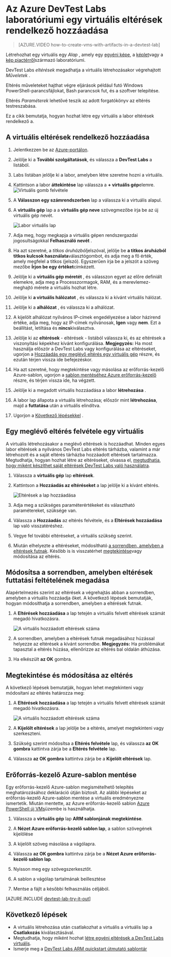 <properties
    pageTitle="A virtuális eltérések rendelkező hozzáadása az Azure DevTest Labs laboratóriumi |} Microsoft Azure"
    description="Megtudhatja, hogy miként vehet fel egy virtuális eltérések rendelkező Azure DevTest Labs"
    services="devtest-lab,virtual-machines"
    documentationCenter="na"
    authors="tomarcher"
    manager="douge"
    editor=""/>

<tags
    ms.service="devtest-lab"
    ms.workload="na"
    ms.tgt_pltfrm="na"
    ms.devlang="na"
    ms.topic="article"
    ms.date="08/30/2016"
    ms.author="tarcher"/>

# <a name="add-a-vm-with-artifacts-to-a-lab-in-azure-devtest-labs"></a>Az Azure DevTest Labs laboratóriumi egy virtuális eltérések rendelkező hozzáadása

> [AZURE.VIDEO how-to-create-vms-with-artifacts-in-a-devtest-lab]

Létrehozhat egy virtuális egy *Alap* , amely egy [egyéni képe](./devtest-lab-create-template.md), a [képlet](./devtest-lab-manage-formulas.md)vagy a [kép piactérről](./devtest-lab-configure-marketplace-images.md)származó laboratóriumi.

DevTest Labs *eltérések* megadhatja a virtuális létrehozásakor végrehajtott *Műveletek* . 

Eltérés műveleteket hajthat végre eljárások például futó Windows PowerShell-parancsfájlokat, Bash parancsok fut, és a szoftver telepítése. 

Eltérés *Paraméterek* lehetővé teszik az adott forgatókönyv az eltérés testreszabása.

Ez a cikk bemutatja, hogyan hozhat létre egy virtuális a labor eltérések rendelkező a.

## <a name="add-a-vm-with-artifacts"></a>A virtuális eltérések rendelkező hozzáadása

1. Jelentkezzen be az [Azure-portálon](http://go.microsoft.com/fwlink/p/?LinkID=525040).

1. Jelölje ki a **További szolgáltatások**, és válassza a **DevTest Labs** a listából.

1. Labs listában jelölje ki a labor, amelyben létre szeretne hozni a virtuális.  

1. Kattintson a labor **áttekintése** lap válassza a **+ virtuális gép**elemre.  
    ![Virtuális gomb felvétele](./media/devtest-lab-add-vm-with-artifacts/devtestlab-home-blade-add-vm.png)

1. A **Válasszon egy számrendszerben** lap a válassza ki a virtuális alapul.

1. A **virtuális gép** lap a a **virtuális gép neve** szövegmezőbe írja be az új virtuális gép nevét.

    ![Labor virtuális lap](./media/devtest-lab-add-vm-with-artifacts/devtestlab-lab-vm-blade.png)

1. Adja meg, hogy megkapja a virtuális gépen rendszergazdai jogosultságokkal **Felhasználó nevét** .  

1. Ha azt szeretné, a *titkos áruházból*jelszóval, jelölje be **a titkos áruházból titkos kulcsok használata**választógombot, és adja meg a fő érték, amely megfelel a titkos (jelszó). Egyszerűen írja be a jelszót a szöveg mezőbe **Írjon be egy értéket**címkézett.
 
1. Jelölje ki a **virtuális gép méretét** , és válasszon egyet az előre definiált elemekre, adja meg a Processzormagok, RAM, és a merevlemez-meghajtó mérete a virtuális hozhat létre.

1. Jelölje ki **a virtuális hálózatot** , és válassza ki a kívánt virtuális hálózat.

1. Jelölje ki a **alhálózat** , és válassza ki a alhálózat.

1. A kijelölt alhálózat nyilvános IP-címek engedélyezése a labor házirend értéke, adja meg, hogy az IP-címek nyilvánosak, **Igen** vagy **nem**. Ezt a beállítást, letiltása és **nincs**kiválasztva. 

1. Jelölje ki az **eltérések** - eltérések - listából válassza ki, és az eltérések a viszonyítási képekhez kívánt konfigurálása. 
**Megjegyzés:** Ha most használja először a DevTest Labs vagy konfigurálása az eltéréseket, ugorjon a [Hozzáadás egy meglévő eltérés egy virtuális gép](#add-an-existing-artifact-to-a-vm) részre, és ezután térjen vissza ide befejezéskor.

1. Ha azt szeretné, hogy megtekintése vagy másolása az erőforrás-kezelő Azure-sablon, ugorjon a [sablon mentéséhez Azure erőforrás-kezelő](#save-arm-template) részre, és térjen vissza ide, ha végzett.

1. Jelölje ki a megadott virtuális hozzáadása a labor **létrehozása** .

1. A labor lap állapota a virtuális létrehozása; először mint **létrehozása**, majd a **futtatása** után a virtuális elindítva.

1. Ugorjon a [Következő lépésekkel](#next-steps) . 

## <a name="add-an-existing-artifact-to-a-vm"></a>Egy meglévő eltérés felvétele egy virtuális

A virtuális létrehozásakor a meglévő eltérések is hozzáadhat. Minden egyes labor eltérések a nyilvános DevTest Labs eltérés tárházba, valamint a már létrehozott és a saját eltérés tárházba hozzáadott eltérések tartalmazza.
Megtudhatja, hogyan hozhat létre az eltéréseket, olvassa el, [megtudhatja, hogy miként készíthet saját eltérések DevTest Labs való használatra](devtest-lab-artifact-author.md).

1. Válassza a **virtuális gép** lap **eltérések**. 

1. Kattintson a **Hozzáadás az eltéréseket** a lap jelölje ki a kívánt eltérés.  

    ![Eltérések a lap hozzáadása](./media/devtest-lab-add-vm-with-artifacts/devtestlab-add-artifact-blade.png)

1. Adja meg a szükséges paraméterértékeket és választható paramétereket, szüksége van.  

1. Válassza a **Hozzáadás** az eltérés felvétele, és a **Eltérések hozzáadása** lap való visszatéréshez.

1. Vegye fel további eltéréseket, a virtuális szükség szerint.

1. Miután elhelyezte a eltéréseket, módosítható [a sorrendben, amelyben a eltérések futnak](#change-the-order-in-which-artifacts-are-run). Később is is visszatérhet [megtekintése](#view-or-modify-an-artifact)vagy módosítása az eltérés.

## <a name="change-the-order-in-which-artifacts-are-run"></a>Módosítsa a sorrendben, amelyben eltérések futtatási feltételének megadása

Alapértelmezés szerint az eltérések a végrehajtás abban a sorrendben, amelyben a virtuális hozzáadja őket. A következő lépések bemutatják, hogyan módosíthatja a sorrendben, amelyben a eltérések futnak.

1. A **Eltérések hozzáadása** a lap tetején a virtuális felvett eltérések számát megadó hivatkozásra.

    ![A virtuális hozzáadott eltérések száma](./media/devtest-lab-add-vm-with-artifacts/devtestlab-add-artifacts-blade-selected-artifacts.png)

1. A sorrendben, amelyben a eltérések futnak megadásához húzással helyezze az eltérések a kívánt sorrendbe. **Megjegyzés:** Ha problémákat tapasztal a eltérés húzása, ellenőrizze az eltérés bal oldalán áthúzása. 

1. Ha elkészült **az OK** gombra.  

## <a name="view-or-modify-an-artifact"></a>Megtekintése és módosítása az eltérés

A következő lépések bemutatják, hogyan lehet megtekinteni vagy módosítani az eltérés határozza meg:

1. A **Eltérések hozzáadása** a lap tetején a virtuális felvett eltérések számát megadó hivatkozásra.

    ![A virtuális hozzáadott eltérések száma](./media/devtest-lab-add-vm-with-artifacts/devtestlab-add-artifacts-blade-selected-artifacts.png)

1. A **Kijelölt eltérések** a lap jelölje be a eltérés, amelyet megtekinteni vagy szerkeszteni.  

1. Szükség szerint módosítsa a **Eltérés felvétele** lap, és válassza **az OK gombra** kattintva zárja be a **Eltérés felvétele** lap.

1. Válassza **az OK gombra** kattintva zárja be a **Kijelölt eltérések** lap.

## <a name="save-azure-resource-manager-template"></a>Erőforrás-kezelő Azure-sablon mentése

Egy erőforrás-kezelő Azure-sablon megismételhető telepítés meghatározásához deklaráció útján biztosít. Az alábbi lépéseket az erőforrás-kezelő Azure-sablon mentése a virtuális eredményezne ismertetik.
Miután mentette, az Azure erőforrás-kezelő sablon [Azure PowerShell új VMs](../azure-resource-manager/resource-group-overview.md#template-deployment)üzembe is használhatja.

1. Válassza a **virtuális gép** lap **ARM sablonjának megtekintése**.

1. A **Nézet Azure erőforrás-kezelő sablon lap**, a sablon szövegének kijelölése

1. A kijelölt szöveg másolása a vágólapra.

1. Válassza **az OK gombra** kattintva zárja be a **Nézet Azure erőforrás-kezelő sablon lap**.

1. Nyisson meg egy szövegszerkesztőt.

1. A sablon a vágólap tartalmának beillesztése

1. Mentse a fájlt a későbbi felhasználás céljából.

[AZURE.INCLUDE [devtest-lab-try-it-out](../../includes/devtest-lab-try-it-out.md)]

## <a name="next-steps"></a>Következő lépések

- A virtuális létrehozása után csatlakozhat a virtuális a virtuális lap a **Csatlakozás** kiválasztásával.
- Megtudhatja, hogy miként hozhat [létre egyéni eltérések a DevTest Labs virtuális](devtest-lab-artifact-author.md).
- Ismerje meg a [DevTest Labs ARM quickstart útmutató sablontár](https://github.com/Azure/azure-devtestlab/tree/master/ARMTemplates)